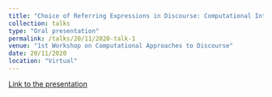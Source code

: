 ```yaml
---
title: "Choice of Referring Expressions in Discourse: Computational Interpretation of Recency"
collection: talks
type: "Oral presentation"
permalink: /talks/20/11/2020-talk-1
venue: "1st Workshop on Computational Approaches to Discourse"
date: 20/11/2020
location: "Virtual"
---
```


[Link to the presentation](https://slideslive.com/38939700/choice-of-referring-expressions-in-discourse-computational-interpretations-of-recency)
